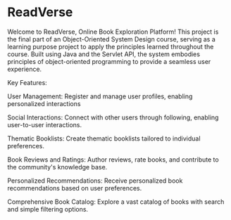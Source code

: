 # ReadVerse
Welcome to ReadVerse, Online Book Exploration Platform!
This project is the final part of an Object-Oriented System Design course, 
serving as a learning purpose project to apply the principles learned throughout the course. 
Built using Java and the Servlet API, the system embodies principles of object-oriented programming to provide a seamless user experience.

Key Features:

User Management: Register and manage user profiles, enabling personalized interactions

Social Interactions: Connect with other users through following, enabling user-to-user interactions.

Thematic Booklists: Create thematic booklists tailored to individual preferences.

Book Reviews and Ratings: Author reviews, rate books, and contribute to the community's knowledge base.

Personalized Recommendations: Receive personalized book recommendations based on user preferences.

Comprehensive Book Catalog: Explore a vast catalog of books with search and simple filtering options.

